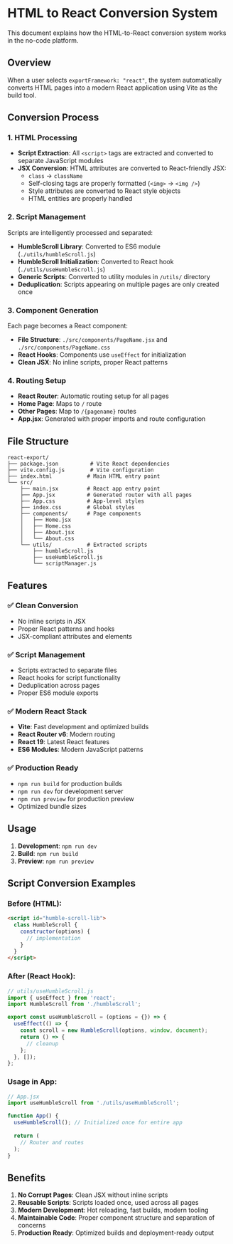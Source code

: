 # HTML to React Conversion System

This document explains how the HTML-to-React conversion system works in the no-code platform.

## Overview

When a user selects `exportFramework: "react"`, the system automatically converts HTML pages into a modern React application using Vite as the build tool.

## Conversion Process

### 1. HTML Processing
- **Script Extraction**: All `<script>` tags are extracted and converted to separate JavaScript modules
- **JSX Conversion**: HTML attributes are converted to React-friendly JSX:
  - `class` → `className`
  - Self-closing tags are properly formatted (`<img>` → `<img />`)
  - Style attributes are converted to React style objects
  - HTML entities are properly handled

### 2. Script Management
Scripts are intelligently processed and separated:

- **HumbleScroll Library**: Converted to ES6 module (`./utils/humbleScroll.js`)
- **HumbleScroll Initialization**: Converted to React hook (`./utils/useHumbleScroll.js`)
- **Generic Scripts**: Converted to utility modules in `/utils/` directory
- **Deduplication**: Scripts appearing on multiple pages are only created once

### 3. Component Generation
Each page becomes a React component:
- **File Structure**: `./src/components/PageName.jsx` and `./src/components/PageName.css`
- **React Hooks**: Components use `useEffect` for initialization
- **Clean JSX**: No inline scripts, proper React patterns

### 4. Routing Setup
- **React Router**: Automatic routing setup for all pages
- **Home Page**: Maps to `/` route
- **Other Pages**: Map to `/{pagename}` routes
- **App.jsx**: Generated with proper imports and route configuration

## File Structure

```
react-export/
├── package.json          # Vite React dependencies
├── vite.config.js        # Vite configuration
├── index.html           # Main HTML entry point
└── src/
    ├── main.jsx         # React app entry point
    ├── App.jsx          # Generated router with all pages
    ├── App.css          # App-level styles
    ├── index.css        # Global styles
    ├── components/      # Page components
    │   ├── Home.jsx
    │   ├── Home.css
    │   ├── About.jsx
    │   └── About.css
    └── utils/           # Extracted scripts
        ├── humbleScroll.js
        ├── useHumbleScroll.js
        └── scriptManager.js
```

## Features

### ✅ Clean Conversion
- No inline scripts in JSX
- Proper React patterns and hooks
- JSX-compliant attributes and elements

### ✅ Script Management
- Scripts extracted to separate files
- React hooks for script functionality
- Deduplication across pages
- Proper ES6 module exports

### ✅ Modern React Stack
- **Vite**: Fast development and optimized builds
- **React Router v6**: Modern routing
- **React 19**: Latest React features
- **ES6 Modules**: Modern JavaScript patterns

### ✅ Production Ready
- `npm run build` for production builds
- `npm run dev` for development server
- `npm run preview` for production preview
- Optimized bundle sizes

## Usage

1. **Development**: `npm run dev`
2. **Build**: `npm run build`
3. **Preview**: `npm run preview`

## Script Conversion Examples

### Before (HTML):
```html
<script id="humble-scroll-lib">
  class HumbleScroll {
    constructor(options) {
      // implementation
    }
  }
</script>
```

### After (React Hook):
```javascript
// utils/useHumbleScroll.js
import { useEffect } from 'react';
import HumbleScroll from './humbleScroll';

export const useHumbleScroll = (options = {}) => {
  useEffect(() => {
    const scroll = new HumbleScroll(options, window, document);
    return () => {
      // cleanup
    };
  }, []);
};
```

### Usage in App:
```javascript
// App.jsx
import useHumbleScroll from './utils/useHumbleScroll';

function App() {
  useHumbleScroll(); // Initialized once for entire app
  
  return (
    // Router and routes
  );
}
```

## Benefits

1. **No Corrupt Pages**: Clean JSX without inline scripts
2. **Reusable Scripts**: Scripts loaded once, used across all pages
3. **Modern Development**: Hot reloading, fast builds, modern tooling
4. **Maintainable Code**: Proper component structure and separation of concerns
5. **Production Ready**: Optimized builds and deployment-ready output



